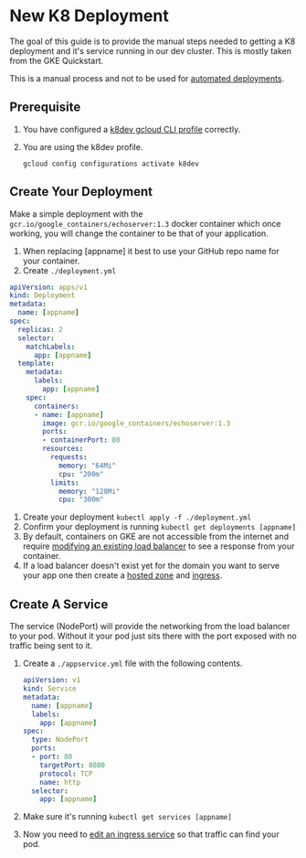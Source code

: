 # New K8 Deployment
The goal of this guide is to provide the manual steps needed to getting a K8 deployment and it's service running in our dev cluster.  This is mostly taken from the GKE Quickstart.

This is a manual process and not to be used for [automated deployments](new-cicd.md).


## Prerequisite
1. You have configured a [k8dev gcloud CLI profile](new-gcloud-profile.md) correctly.
2. You are using the k8dev profile.

    ```
    gcloud config configurations activate k8dev
    ```

## Create Your Deployment

Make a simple deployment with the `gcr.io/google_containers/echoserver:1.3` docker container which once working, you will change the container to be that of your application.

1. When replacing [appname] it best to use your GitHub repo name for your container.
1. Create `./deployment.yml`

```YAML
apiVersion: apps/v1
kind: Deployment
metadata:
  name: [appname]
spec:
  replicas: 2
  selector:
    matchLabels:
      app: [appname]
  template:
    metadata:
      labels:
        app: [appname]
    spec:
      containers:
      - name: [appname]
        image: gcr.io/google_containers/echoserver:1.3
        ports:
        - containerPort: 80
        resources:
          requests:
            memory: "64Mi"
            cpu: "200m"
          limits:
            memory: "128Mi"
            cpu: "300m"
```

1. Create your deployment `kubectl apply -f ./deployment.yml`
1. Confirm your deployment is running `kubectl get deployments [appname]`
1. By default, containers on GKE are not accessible from the internet and require [modifying an existing load balancer](edit-ingress.md) to see a response from your container.  
1. If a load balancer doesn't exist yet for the domain you want to serve your app one then create a [hosted zone](new-hostedzone.md) and [ingress](new-ingress.md).

## Create A Service
The service (NodePort) will provide the networking from the load balancer to your pod.  Without it your pod just sits there with the port exposed with no traffic being sent to it.

1. Create a `./appservice.yml` file with the following contents.

    ```YAML
    apiVersion: v1
    kind: Service
    metadata:
      name: [appname]
      labels:
        app: [appname]
    spec:
      type: NodePort
      ports:
      - port: 80
        targetPort: 8080
        protocol: TCP
        name: http
      selector:
        app: [appname]
    ```

1. Make sure it's running `kubectl get services [appname]` 
1. Now you need to [edit an ingress service](edit-ingress.md) so that traffic can find your pod.